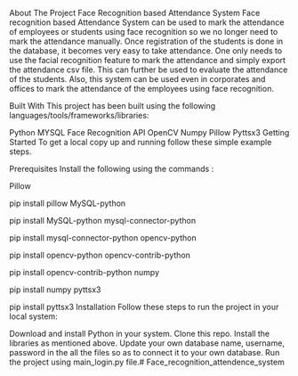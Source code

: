 About The Project
Face Recognition based Attendance System
Face recognition based Attendance System can be used to mark the attendance of employees or students using face recognition so we no longer need to mark the attendance manually. Once registration of the students is done in the database, it becomes very easy to take attendance. One only needs to use the facial recognition feature to mark the attendance and simply export the attendance csv file. This can further be used to evaluate the attendance of the students. Also, this system can be used even in corporates and offices to mark the attendance of the employees using face recognition.

Built With
This project has been built using the following languages/tools/frameworks/libraries:

Python
MYSQL
Face Recognition API
OpenCV
Numpy
Pillow
Pyttsx3
Getting Started
To get a local copy up and running follow these simple example steps.

Prerequisites
Install the following using the commands :

Pillow

pip install pillow
MySQL-python

pip install MySQL-python
mysql-connector-python

pip install mysql-connector-python
opencv-python

pip install opencv-python 
opencv-contrib-python

pip install opencv-contrib-python
numpy

pip install numpy
pyttsx3

pip install pyttsx3
Installation
Follow these steps to run the project in your local system:

Download and install Python in your system.
Clone this repo.
Install the libraries as mentioned above.
Update your own database name, username, password in the all the files so as to connect it to your own database.
Run the project using main_login.py file.# Face_recognition_attendence_system
